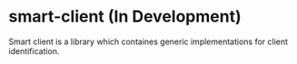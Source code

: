 # smart-client (In Development)
Smart client is a library which containes generic implementations for client identification.
